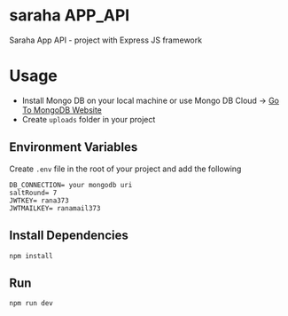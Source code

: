 # saraha APP_API
Saraha App API - project with Express JS framework 

# Usage
- Install Mongo DB on your local machine or use Mongo DB Cloud -> [Go To MongoDB Website](https://www.mongodb.com)
- Create `uploads` folder in your project
  

## Environment Variables
Create `.env` file in the root of your project and add the following

```i
DB_CONNECTION= your mongodb uri
saltRound= 7
JWTKEY= rana373
JWTMAILKEY= ranamail373 
```

## Install Dependencies
```
npm install
```

## Run
```
npm run dev
```
